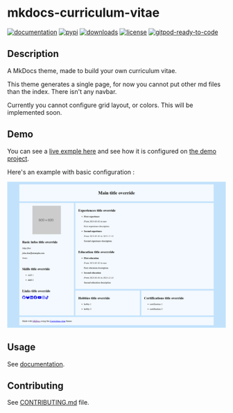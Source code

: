 # mkdocs-curriculum-vitae

[![documentation](https://img.shields.io/badge/docs-mkdocs--curriculum--vitae-blue.svg?style=flat)](https://paul-riviere.github.io/mkdocs-curriculum-vitae/)
[![pypi](https://img.shields.io/pypi/v/mkdocs-curriculum-vitae.svg)](https://pypi.org/project/mkdocs-curriculum-vitae/)
[![downloads](https://img.shields.io/pypi/dm/mkdocs-curriculum-vitae.svg)](https://pypi.org/project/mkdocs-curriculum-vitae/)
[![license](https://img.shields.io/pypi/l/mkdocs-curriculum-vitae.svg)](https://pypi.python.org/pypi/mkdocs-curriculum-vitae)
[![gitpod-ready-to-code](https://img.shields.io/badge/gitpod-ready--to--code-blue?logo=gitpod)](https://gitpod.io/#https://github.com/Paul-Riviere/mkdocs-curriculum-vitae)

## Description

A MkDocs theme, made to build your own curriculum vitae.

This theme generates a single page, for now you cannot put other md files than the index. There isn't any navbar.

Currently you cannot configure grid layout, or colors. This will be implemented soon.

## Demo

You can see a [live exmple here](https://paul-riviere.github.io/mkdocs-curriculum-vitae-example/) and see how it is configured on [the demo project](https://github.com/Paul-Riviere/mkdocs-curriculum-vitae-example).

Here's an example with basic configuration :

![](docs/assets/themes/default.png)

## Usage

See [documentation](https://paul-riviere.github.io/mkdocs-curriculum-vitae/how-to-use-it/).

## Contributing

See [CONTRIBUTING.md](CONTRIBUTING.md) file.